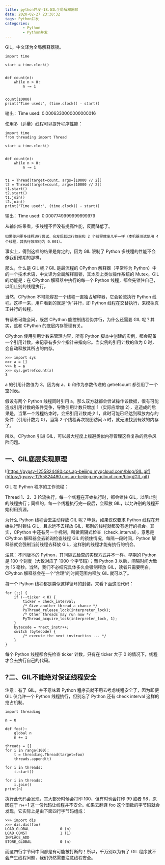 ```yaml
---
title: python并发-18.GIL全局解释器锁
date: 2020-02-27 23:30:32
tags: Python并发
categories:
        - Python
        - Python并发
---
```

GIL，中文译为全局解释器锁。

```
import time

start = time.clock()


def count(n):
    while n > 0:
        n -= 1


count(10000)
print('Time used:', (time.clock() - start))
```

输出：Time used: 0.0006330000000000016

使用多（适量）线程可以提升程序性能：
```
import time
from threading import Thread

start = time.clock()


def count(n):
    while n > 0:
        n -= 1


t1 = Thread(target=count, args=[10000 // 2])
t2 = Thread(target=count, args=[10000 // 2])
t1.start()
t2.start()
t1.join()
t2.join()
print('Time used:', (time.clock() - start))
```
输出：Time used: 0.0007749999999999979

从输出结果看，多线程不但没有提高性能，反而降低了。

    如果使用更多线程进行尝试，会发现其运行效率和 2 个线程效率几乎一样（本机器测试使用 4 个线程，其执行效率约为 0.001）。

事实上，得到这样的结果是肯定的，因为 GIL 限制了 Python 多线程的性能不会像我们预期的那样。

那么，什么是 GIL 呢？GIL 是最流程的 CPython 解释器（平常称为 Python）中的一个技术术语，中文译为全局解释器锁，其本质上类似操作系统的 Mutex。GIL 的功能是：在 CPython 解释器中执行的每一个 Python 线程，都会先锁住自己，以阻止别的线程执行。

当然，CPython 不可能容忍一个线程一直独占解释器，它会轮流执行 Python 线程。这样一来，用户看到的就是“伪”并行，即 Python 线程在交替执行，来模拟真正并行的线程。

有读者可能会问，既然 CPython 能控制线程伪并行，为什么还需要 GIL 呢？其实，这和 CPython 的底层内存管理有关。

CPython 使用引用计数来管理内容，所有 Python 脚本中创建的实例，都会配备一个引用计数，来记录有多少个指针来指向它。当实例的引用计数的值为 0 时，会自动释放其所占的内存。

```
>>> import sys
>>> a = []
>>> b = a
>>> sys.getrefcount(a)
3
```

a 的引用计数值为 3，因为有 a、b 和作为参数传递的 getrefcount 都引用了一个空列表。

假设有两个 Python 线程同时引用 a，那么双方就都会尝试操作该数据，很有可能造成引用计数的条件竞争，导致引用计数只增加 1（实际应增加 2），这造成的后果是，当第一个线程结束时，会把引用计数减少 1，此时可能已经达到释放内存的条件（引用计数为 0），当第 2 个线程再次视图访问 a 时，就无法找到有效的内存了。

所以，CPython 引进 GIL，可以最大程度上规避类似内存管理这样复杂的竞争风险问题。

## 一、GIL底层实现原理
![https://gypsy-1255824480.cos.ap-beijing.myqcloud.com/blog/GIL.gif](https://gypsy-1255824480.cos.ap-beijing.myqcloud.com/blog/GIL.gif)

GIL 在 Python 程序的工作流程：

Thread 1、2、3 轮流执行，每一个线程在开始执行时，都会锁住 GIL，以阻止别的线程执行；同样的，每一个线程执行完一段后，会释放 GIL，以允许别的线程开始利用资源。

为什么 Python 线程会去主动释放 GIL 呢？毕竟，如果仅仅要求 Python 线程在开始执行时锁住 GIL，且永远不去释放 GIL，那别的线程就都没有运行的机会。其实，CPython 中还有另一个机制，叫做间隔式检查（check_interval），意思是 CPython 解释器会去轮询检查线程 GIL 的锁住情况，每隔一段时间，Python 解释器就会强制当前线程去释放 GIL，这样别的线程才能有执行的机会。

注意：不同版本的 Python，其间隔式检查的实现方式并不一样。早期的 Python 是 100 个刻度（大致对应了 1000 个字节码）；而 Python 3 以后，间隔时间大致为 15 毫秒。当然，我们不必细究具体多久会强制释放 GIL，读者只需要明白，CPython 解释器会在一个“合理”的时间范围内释放 GIL 就可以了。

每一个 Python 线程都是类似这样循环的封装，来看下面这段代码：

```
for (;;) {
    if (--ticker < 0) {
        ticker = check_interval;   
        /* Give another thread a chance */
        PyThread_release_lock(interpreter_lock);
        /* Other threads may run now */   
        PyThread_acquire_lock(interpreter_lock, 1);
    }
    bytecode = *next_instr++;
    switch (bytecode) {
        /* execute the next instruction ... */
    }
}
```


每个 Python 线程都会先检查 ticker 计数。只有在 ticker 大于 0 的情况下，线程才会去执行自己的代码。

## ?二、GIL不能绝对保证线程安全
注意：有了 GIL，并不意味着 Python 程序员就不用去考虑线程安全了，因为即便 GIL 仅允许一个 Python 线程执行，但别忘了 Python 还有 check interval 这样的抢占机制。

```
import threading

n = 0

def foo():
    global n
    n += 1

threads = []
for i in range(100):
    t = threading.Thread(target=foo)
    threads.append(t)

for i in threads:
    i.start()

for i in threads:
    i.join()
print(n)

```

执行此代码会发现，其大部分时候会打印 100，但有时也会打印 99 或者 98，原因在于 n+=1 这一句代码让线程并不安全。如果去翻译 foo 这个函数的字节码就会发现，它实际上是由下面四行字节码组成：

```
>>> import dis
>>> dis.dis(foo)
LOAD_GLOBAL              0 (n)
LOAD_CONST               1 (1)
INPLACE_ADD
STORE_GLOBAL             0 (n)
```

而这四行字节码中间都是有可能被打断的！所以，千万别以为有了 GIL 程序就不会产生线程问题，我们仍然需要注意线程安全。


